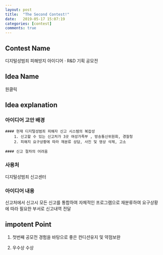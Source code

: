 ```yaml
---
layout: post
title:  "The Second Contest!"
date:   2019-05-17 15:07:19
categories: [contest]
comments: true
---
```

## Contest Name
디지털성범죄 피해방지 아이디어 · R&D 기획 공모전

## Idea Name
원클릭


## Idea explanation

### 아이디어 고안 배경

	#### 현재 디지털성범죄 피해자 신고 시스템의 복잡성
		1. 신고할 수 있는 신고처가 3곳 여성가족부 , 방송통신위원회, 경찰청
		2. 피해지 요구상황에 따라 재분류 상담, 사진 및 영상 삭제, 고소
		
	#### 신고 절차의 어려움

### 사용처
디지털성범죄 신고센터

### 아이디어 내용
신고처에서 신고시 모든 신고를 통합하여 자체적인 프로그램으로 재분류하여 요구상황에 따라 필요한 부서로 신고내역 전달


## impotent Point
1. 첫번째 공모전 경험을 바탕으로 좋은 컨디션유지 및 약점보완

2. 우수상 수상